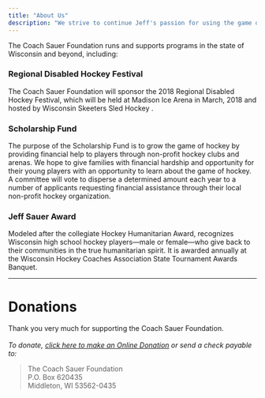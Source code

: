 ```yaml
---
title: "About Us"
description: "We strive to continue Jeff's passion for using the game of hockey to help others. The Foundation is dedicated to providing more opportunities to play the game of hockey and support programs, both able-bodied and disabled, that emphasize the development of youth hockey players, coaches, and officials."
---
```




The Coach Sauer Foundation runs and supports programs in the state of Wisconsin and beyond, including:

### Regional Disabled Hockey Festival
The Coach Sauer Foundation will sponsor the 2018 Regional Disabled Hockey Festival, which will be held at Madison Ice Arena in March, 2018 and hosted by Wisconsin Skeeters Sled Hockey .

### Scholarship Fund
The purpose of the Scholarship Fund is to grow the game of hockey by providing financial help to players through non-profit hockey clubs and arenas. We hope to give families with financial hardship and opportunity for their young players with an opportunity to learn about the game of hockey. A committee will vote to disperse a determined amount each year to a number of applicants requesting financial assistance through their local non-profit hockey organization.

### Jeff Sauer Award
<!-- [Details on how to apply for the 2018 Jeff Sauer Award here](post/Jeff-Sauer-Award-Application-2018/) -->

Modeled after the collegiate Hockey Humanitarian Award, recognizes Wisconsin high school hockey players—male or female—who give back to their communities in the true humanitarian spirit. It is awarded annually at the Wisconsin Hockey Coaches Association State Tournament Awards Banquet.

---

# Donations

Thank you very much for supporting the Coach Sauer Foundation. <br><br>
*To donate, [click here to make an Online Donation](https://coachsauer.gesture.com) or send a check payable to:*

> The Coach Sauer Foundation <br>
  P.O. Box 620435 <br>
  Middleton, WI 53562-0435